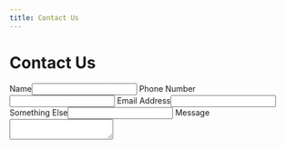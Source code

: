 ```yaml
---
title: Contact Us
---
```


# Contact Us

<ardi-form>
<label>Name<input></label>
<label>Phone Number<input type="tel" data-mask="(###) ###-####"></label>
<label>Email Address<input type="email"></label>
<label>Something Else<input></label>
<label class="wide">Message<textarea></textarea></label>
</ardi-form>

<script src="//unpkg.com/ardi/components/easyform.js" type="module"></script>
